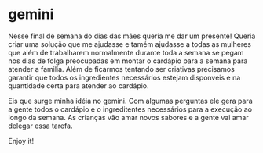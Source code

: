 # gemini
Nesse final de semana do dias das mães queria me dar um presente!
Queria criar uma solução que me ajudasse e tamém ajudasse a todas as mulheres que além de trabalharem normalmente durante toda a semana se pegam nos dias de folga preocupadas em montar o cardápio para a semana para atender a familia. Além de ficarmos tentando ser criativas precisamos garantir que todos os ingredientes necessários estejam disponveis e na quantidade certa para atender ao cardápio.

Eis que surge minha idéia no gemini.
Com algumas perguntas ele gera para a gente todos o cardápio e o ingreditentes necessários para a execução ao longo da semana.
As crianças vão amar novos sabores e a gente vai amar delegar essa tarefa. 

Enjoy it!
